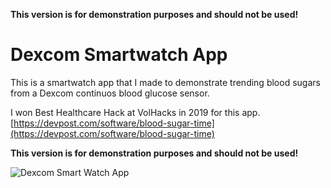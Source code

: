 **This version is for demonstration purposes and should not be used!**

# Dexcom Smartwatch App

This is a smartwatch app that I made to demonstrate trending blood sugars from a Dexcom continuos blood glucose sensor.

I won Best Healthcare Hack at VolHacks in 2019 for this app.
<br>
[https://devpost.com/software/blood-sugar-time](https://devpost.com/software/blood-sugar-time)

**This version is for demonstration purposes and should not be used!**

![Dexcom Smart Watch App](https://github.com/npsantini/dexcom/blob/master/image.png?raw=true "Dexcom Smart Watch App")
